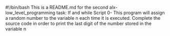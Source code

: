 #!/bin/bash
This is a README.md for the second alx-low_level_programming task: If and while
Script 0- This program will assign a random number to the variable n each time it is executed. Complete the source code in order to print the last digit of the number stored in the variable n
